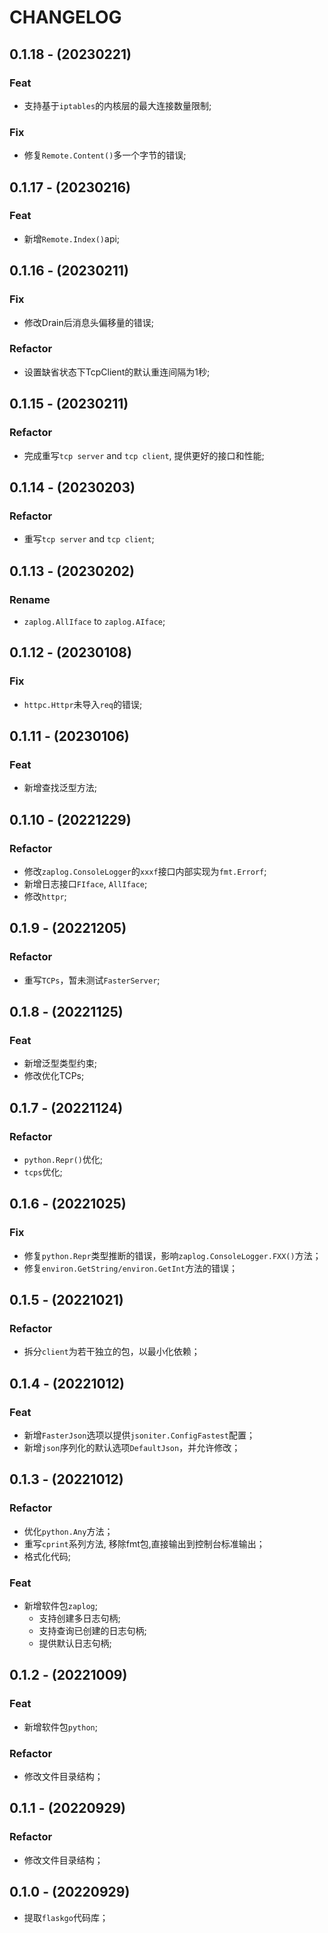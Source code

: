 # CHANGELOG

## 0.1.18 - (20230221)

### Feat

- 支持基于`iptables`的内核层的最大连接数量限制;

### Fix

- 修复`Remote.Content()`多一个字节的错误;

## 0.1.17 - (20230216)

### Feat

- 新增`Remote.Index()`api;

## 0.1.16 - (20230211)

### Fix

- 修改Drain后消息头偏移量的错误;

### Refactor

- 设置缺省状态下TcpClient的默认重连间隔为1秒;

## 0.1.15 - (20230211)

### Refactor

- 完成重写`tcp server` and `tcp client`, 提供更好的接口和性能;

## 0.1.14 - (20230203)

### Refactor

- 重写`tcp server` and `tcp client`;

## 0.1.13 - (20230202)

### Rename

- `zaplog.AllIface` to `zaplog.AIface`;

## 0.1.12 - (20230108)

### Fix

- `httpc.Httpr`未导入`req`的错误;

## 0.1.11 - (20230106)

### Feat

- 新增查找泛型方法;

## 0.1.10 - (20221229)

### Refactor

- 修改`zaplog.ConsoleLogger`的`xxxf`接口内部实现为`fmt.Errorf`;
- 新增日志接口`FIface`, `AllIface`;
- 修改`httpr`;

## 0.1.9 - (20221205)

### Refactor

- 重写`TCPs`，暂未测试`FasterServer`;

## 0.1.8 - (20221125)

### Feat

- 新增泛型类型约束;
- 修改优化TCPs;

## 0.1.7 - (20221124)

### Refactor

- `python.Repr()`优化;
- `tcps`优化;

## 0.1.6 - (20221025)

### Fix

- 修复`python.Repr`类型推断的错误，影响`zaplog.ConsoleLogger.FXX()`方法；
- 修复`environ.GetString/environ.GetInt`方法的错误；

## 0.1.5 - (20221021)

### Refactor

- 拆分`client`为若干独立的包，以最小化依赖；

## 0.1.4 - (20221012)

### Feat

- 新增`FasterJson`选项以提供`jsoniter.ConfigFastest`配置；
- 新增`json`序列化的默认选项`DefaultJson`，并允许修改；

## 0.1.3 - (20221012)

### Refactor

- 优化`python.Any`方法；
- 重写`cprint`系列方法, 移除fmt包,直接输出到控制台标准输出；
- 格式化代码;

### Feat

- 新增软件包`zaplog`;
    - 支持创建多日志句柄;
    - 支持查询已创建的日志句柄;
    - 提供默认日志句柄;

## 0.1.2 - (20221009)

### Feat

- 新增软件包`python`;

### Refactor

- 修改文件目录结构；

## 0.1.1 - (20220929)

### Refactor

- 修改文件目录结构；

## 0.1.0 - (20220929)

- 提取`flaskgo`代码库；